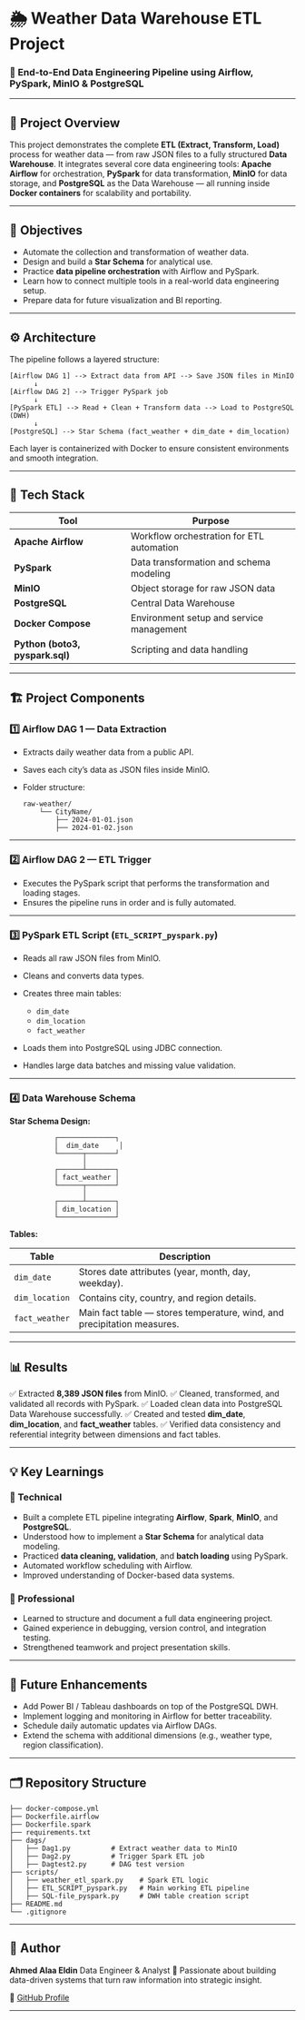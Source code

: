 # 🌦️ Weather Data Warehouse ETL Project

### 🚀 End-to-End Data Engineering Pipeline using Airflow, PySpark, MinIO & PostgreSQL

---

## 🧩 Project Overview

This project demonstrates the complete **ETL (Extract, Transform, Load)** process for weather data — from raw JSON files to a fully structured **Data Warehouse**.
It integrates several core data engineering tools: **Apache Airflow** for orchestration, **PySpark** for data transformation, **MinIO** for data storage, and **PostgreSQL** as the Data Warehouse — all running inside **Docker containers** for scalability and portability.

---

## 🎯 Objectives

* Automate the collection and transformation of weather data.
* Design and build a **Star Schema** for analytical use.
* Practice **data pipeline orchestration** with Airflow and PySpark.
* Learn how to connect multiple tools in a real-world data engineering setup.
* Prepare data for future visualization and BI reporting.

---

## ⚙️ Architecture

The pipeline follows a layered structure:

```text
[Airflow DAG 1] --> Extract data from API --> Save JSON files in MinIO
      ↓
[Airflow DAG 2] --> Trigger PySpark job
      ↓
[PySpark ETL] --> Read + Clean + Transform data --> Load to PostgreSQL (DWH)
      ↓
[PostgreSQL] --> Star Schema (fact_weather + dim_date + dim_location)
```

Each layer is containerized with Docker to ensure consistent environments and smooth integration.

---

## 🧠 Tech Stack

| Tool                            | Purpose                                   |
| ------------------------------- | ----------------------------------------- |
| **Apache Airflow**              | Workflow orchestration for ETL automation |
| **PySpark**                     | Data transformation and schema modeling   |
| **MinIO**                       | Object storage for raw JSON data          |
| **PostgreSQL**                  | Central Data Warehouse                    |
| **Docker Compose**              | Environment setup and service management  |
| **Python (boto3, pyspark.sql)** | Scripting and data handling               |

---

## 🏗️ Project Components

### 1️⃣ **Airflow DAG 1 — Data Extraction**

* Extracts daily weather data from a public API.
* Saves each city’s data as JSON files inside MinIO.
* Folder structure:

  ```
  raw-weather/
      └── CityName/
          ├── 2024-01-01.json
          ├── 2024-01-02.json
  ```

---

### 2️⃣ **Airflow DAG 2 — ETL Trigger**

* Executes the PySpark script that performs the transformation and loading stages.
* Ensures the pipeline runs in order and is fully automated.

---

### 3️⃣ **PySpark ETL Script (`ETL_SCRIPT_pyspark.py`)**

* Reads all raw JSON files from MinIO.
* Cleans and converts data types.
* Creates three main tables:

  * `dim_date`
  * `dim_location`
  * `fact_weather`
* Loads them into PostgreSQL using JDBC connection.
* Handles large data batches and missing value validation.

---

### 4️⃣ **Data Warehouse Schema**

**Star Schema Design:**

```
           ┌──────────────┐
           │  dim_date     │
           └──────┬───────┘
                  │
           ┌──────┴───────┐
           │ fact_weather │
           └──────┬───────┘
                  │
           ┌──────┴───────┐
           │ dim_location │
           └──────────────┘
```

**Tables:**

| Table          | Description                                                             |
| -------------- | ----------------------------------------------------------------------- |
| `dim_date`     | Stores date attributes (year, month, day, weekday).                     |
| `dim_location` | Contains city, country, and region details.                             |
| `fact_weather` | Main fact table — stores temperature, wind, and precipitation measures. |

---

## 📊 Results

✅ Extracted **8,389 JSON files** from MinIO.
✅ Cleaned, transformed, and validated all records with PySpark.
✅ Loaded clean data into PostgreSQL Data Warehouse successfully.
✅ Created and tested **dim_date**, **dim_location**, and **fact_weather** tables.
✅ Verified data consistency and referential integrity between dimensions and fact tables.

---

## 💡 Key Learnings

### 🔸 Technical

* Built a complete ETL pipeline integrating **Airflow**, **Spark**, **MinIO**, and **PostgreSQL**.
* Understood how to implement a **Star Schema** for analytical data modeling.
* Practiced **data cleaning, validation**, and **batch loading** using PySpark.
* Automated workflow scheduling with Airflow.
* Improved understanding of Docker-based data systems.

### 🔸 Professional

* Learned to structure and document a full data engineering project.
* Gained experience in debugging, version control, and integration testing.
* Strengthened teamwork and project presentation skills.

---

## 🚀 Future Enhancements

* Add Power BI / Tableau dashboards on top of the PostgreSQL DWH.
* Implement logging and monitoring in Airflow for better traceability.
* Schedule daily automatic updates via Airflow DAGs.
* Extend the schema with additional dimensions (e.g., weather type, region classification).

---

## 🗂️ Repository Structure

```
├── docker-compose.yml
├── Dockerfile.airflow
├── Dockerfile.spark
├── requirements.txt
├── dags/
│   ├── Dag1.py          # Extract weather data to MinIO
│   ├── Dag2.py          # Trigger Spark ETL job
│   ├── Dagtest2.py      # DAG test version
├── scripts/
│   ├── weather_etl_spark.py    # Spark ETL logic
│   ├── ETL_SCRIPT_pyspark.py   # Main working ETL pipeline
│   ├── SQL-file_pyspark.py     # DWH table creation script
├── README.md
└── .gitignore
```

---

## 🧾 Author

**Ahmed Alaa Eldin**
Data Engineer & Analyst
📍 Passionate about building data-driven systems that turn raw information into strategic insight.

🔗 [GitHub Profile](https://github.com/AhmedAlaaEldin1)

---
